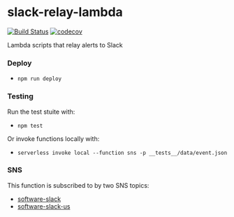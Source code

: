 # slack-relay-lambda

[![Build Status](https://travis-ci.com/Pod-Point/slack-relay-lambda.svg?token=F7wj2GWZpNRsZSDUXLya&branch=serverless)](https://travis-ci.com/Pod-Point/slack-relay-lambda) [![codecov](https://codecov.io/gh/Pod-Point/slack-relay-lambda/branch/master/graph/badge.svg?token=ssI847pEqw)](https://codecov.io/gh/Pod-Point/slack-relay-lambda)

Lambda scripts that relay alerts to Slack

### Deploy
* `npm run deploy`

### Testing
Run the test stuite with:
* `npm test`

Or invoke functions locally with:
* `serverless invoke local --function sns -p __tests__/data/event.json`

### SNS
This function is subscribed to by two SNS topics:

* [software-slack](https://eu-west-1.console.aws.amazon.com/sns/v2/home?region=eu-west-1#/topics/arn:aws:sns:eu-west-1:959744386191:software-slack)
* [software-slack-us](https://console.aws.amazon.com/sns/v2/home?region=us-east-1#/topics/arn:aws:sns:us-east-1:959744386191:software-slack-us)
